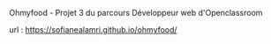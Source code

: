 Ohmyfood - Projet 3 du parcours Développeur web d'Openclassroom



url : https://sofianealamri.github.io/ohmyfood/
